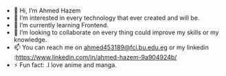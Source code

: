 - 👋 Hi, I’m Ahmed Hazem
- 👀 I’m interested in every technology that ever created and will be.
- 🌱 I’m currently learning Frontend.
- 💞️ I’m looking to collaborate on every thing could improve my skills or my knowledge.
- 📫 You can reach me on ahmed453189@fci.bu.edu.eg or my linkedin :https://www.linkedin.com/in/ahmed-hazem-9a904924b/
- ⚡ Fun fact: .I love anime and manga.
